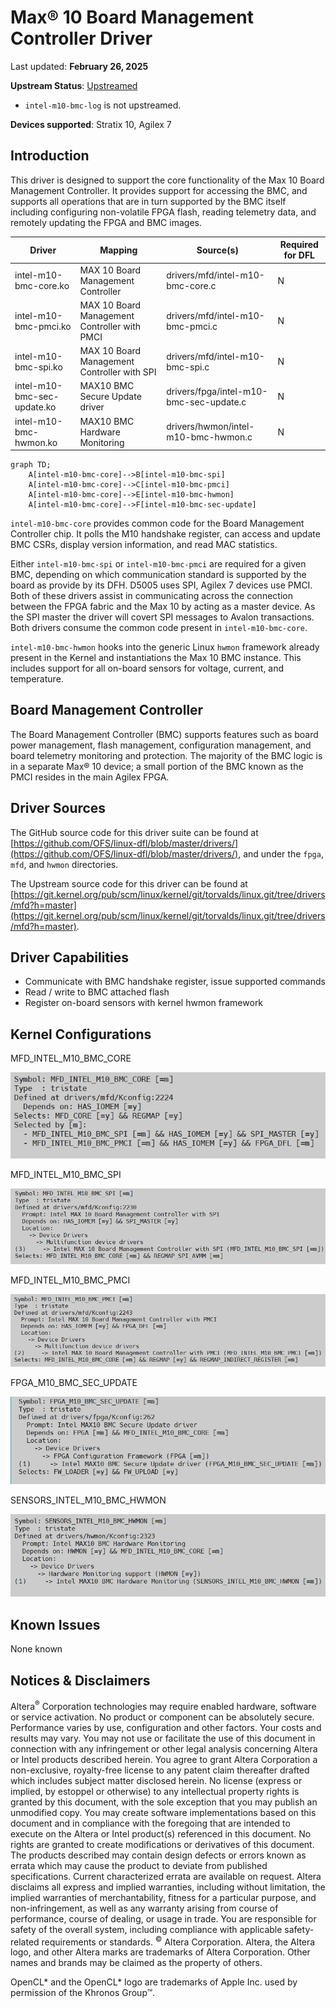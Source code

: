 # **Max® 10 Board Management Controller Driver**

Last updated: **February 26, 2025** 

**Upstream Status**: [Upstreamed](https://git.kernel.org/pub/scm/linux/kernel/git/torvalds/linux.git/tree/drivers/mfd?h=master)

* `intel-m10-bmc-log` is not upstreamed.

**Devices supported**: Stratix 10, Agilex 7

## **Introduction**

This driver is designed to support the core functionality of the Max 10 Board Management Controller. It provides support for accessing the BMC, and supports all operations that are in turn supported by the BMC itself including configuring non-volatile FPGA flash, reading telemetry data, and remotely updating the FPGA and BMC images.

|Driver|Mapping|Source(s)|Required for DFL|
|---|---|---|---|
|intel-m10-bmc-core.ko|MAX 10 Board Management Controller|drivers/mfd/intel-m10-bmc-core.c|N|
|intel-m10-bmc-pmci.ko|MAX 10 Board Management Controller with PMCI|drivers/mfd/intel-m10-bmc-pmci.c|N|
|intel-m10-bmc-spi.ko|MAX 10 Board Management Controller with SPI|drivers/mfd/intel-m10-bmc-spi.c|N|
|intel-m10-bmc-sec-update.ko|MAX10 BMC Secure Update driver|drivers/fpga/intel-m10-bmc-sec-update.c|N|
|intel-m10-bmc-hwmon.ko|MAX10 BMC Hardware Monitoring|drivers/hwmon/intel-m10-bmc-hwmon.c|N|

```mermaid
graph TD;
    A[intel-m10-bmc-core]-->B[intel-m10-bmc-spi] 
    A[intel-m10-bmc-core]-->C[intel-m10-bmc-pmci]
    A[intel-m10-bmc-core]-->E[intel-m10-bmc-hwmon]
    A[intel-m10-bmc-core]-->F[intel-m10-bmc-sec-update]
```

`intel-m10-bmc-core` provides common code for the Board Management Controller chip. It polls the M10 handshake register, can access and update BMC CSRs, display version information, and read MAC statistics.

Either `intel-m10-bmc-spi` or `intel-m10-bmc-pmci` are required for a given BMC, depending on which communication standard is supported by the board as provide by its DFH. D5005 uses SPI, Agilex 7 devices use PMCI. Both of these drivers assist in communicating across the connection between the FPGA fabric and the Max 10 by acting as a master device. As the SPI master the driver will covert SPI messages to Avalon transactions. Both drivers consume the common code present in `intel-m10-bmc-core`.

`intel-m10-bmc-hwmon` hooks into the generic Linux `hwmon` framework already present in the Kernel and instantiations the Max 10 BMC instance. This includes support for all on-board sensors for voltage, current, and temperature.

## **Board Management Controller**

The Board Management Controller (BMC) supports features such as board power management, flash management, configuration management, and board telemetry monitoring and protection. The majority of the BMC logic is in a separate Max® 10 device; a small portion of the BMC known as the PMCI resides in the main Agilex FPGA.

## **Driver Sources**

The GitHub source code for this driver suite can be found at [https://github.com/OFS/linux-dfl/blob/master/drivers/](https://github.com/OFS/linux-dfl/blob/master/drivers/), and under the `fpga`, `mfd`, and `hwmon` directories.

The Upstream source code for this driver can be found at [https://git.kernel.org/pub/scm/linux/kernel/git/torvalds/linux.git/tree/drivers/mfd?h=master](https://git.kernel.org/pub/scm/linux/kernel/git/torvalds/linux.git/tree/drivers/mfd?h=master).

## **Driver Capabilities**

* Communicate with BMC handshake register, issue supported commands
* Read / write to BMC attached flash
* Register on-board sensors with kernel hwmon framework

## **Kernel Configurations**
 
MFD_INTEL_M10_BMC_CORE

![](./images/mfd_intel_m10_core_menuconfig.PNG)

MFD_INTEL_M10_BMC_SPI

![](./images/mfd_intel_m10_spi_menuconfig.PNG)

MFD_INTEL_M10_BMC_PMCI

![](./images/mfd_intel_m10_pmci_menuconfig.PNG)

FPGA_M10_BMC_SEC_UPDATE

![](./images/fpga_m10_bmc_secupdate_menuconfig.PNG)

SENSORS_INTEL_M10_BMC_HWMON

![](./images/sensors_intel_m10_menuconfig.PNG)

## **Known Issues**

None known

## Notices & Disclaimers

Altera<sup>&reg;</sup> Corporation technologies may require enabled hardware, software or service activation.
No product or component can be absolutely secure. 
Performance varies by use, configuration and other factors.
Your costs and results may vary. 
You may not use or facilitate the use of this document in connection with any infringement or other legal analysis concerning Altera or Intel products described herein. You agree to grant Altera Corporation a non-exclusive, royalty-free license to any patent claim thereafter drafted which includes subject matter disclosed herein.
No license (express or implied, by estoppel or otherwise) to any intellectual property rights is granted by this document, with the sole exception that you may publish an unmodified copy. You may create software implementations based on this document and in compliance with the foregoing that are intended to execute on the Altera or Intel product(s) referenced in this document. No rights are granted to create modifications or derivatives of this document.
The products described may contain design defects or errors known as errata which may cause the product to deviate from published specifications.  Current characterized errata are available on request.
Altera disclaims all express and implied warranties, including without limitation, the implied warranties of merchantability, fitness for a particular purpose, and non-infringement, as well as any warranty arising from course of performance, course of dealing, or usage in trade.
You are responsible for safety of the overall system, including compliance with applicable safety-related requirements or standards. 
<sup>&copy;</sup> Altera Corporation.  Altera, the Altera logo, and other Altera marks are trademarks of Altera Corporation.  Other names and brands may be claimed as the property of others. 

OpenCL* and the OpenCL* logo are trademarks of Apple Inc. used by permission of the Khronos Group™. 